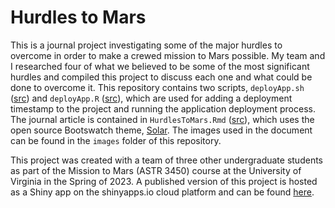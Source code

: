 # Hurdles to Mars

This is a journal project investigating some of the major hurdles to overcome in order to make a crewed mission to Mars possible. My team and I researched four of what we believed to be some of the most significant hurdles and compiled this project to discuss each one and what could be done to overcome it. This repository contains two scripts, `deployApp.sh` ([src](deployApp.sh)) and `deployApp.R` ([src](deployApp.R)), which are used for adding a deployment timestamp to the project and running the application deployment process. The journal article is contained in `HurdlesToMars.Rmd` ([src](HurdlesToMars.Rmd)), which uses the open source Bootswatch theme, [Solar](https://bootswatch.com/solar). The images used in the document can be found in the `images` folder of this repository.

This project was created with a team of three other undergraduate students as part of the Mission to Mars (ASTR 3450) course at the University of Virginia in the Spring of 2023. A published version of this project is hosted as a Shiny app on the shinyapps.io cloud platform and can be found [here](https://akippenhan.shinyapps.io/HurdlesToMars).
